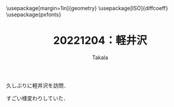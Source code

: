 ﻿---
title: 20221204：軽井沢
yesterday: 20221203
tomorrow: 20221205
days: 73
author: Takala
header-includes:
  - \usepackage[margin=1in]{geometry}
  - \usepackage[ISO]{diffcoeff}
  - \usepackage{pxfonts}
---


久しぶりに軽井沢を訪問．

すごい様変わりしていた．

